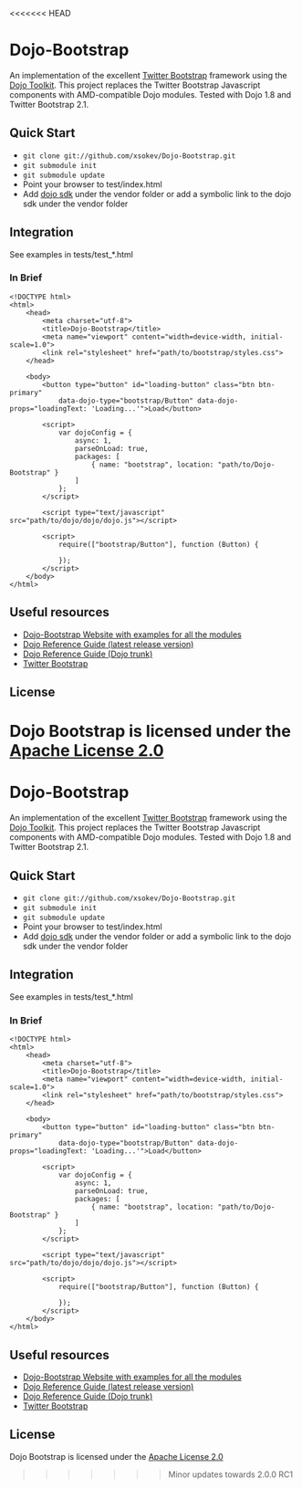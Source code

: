 <<<<<<< HEAD
# Dojo-Bootstrap

An implementation of the excellent [Twitter Bootstrap](http://twitter.github.com/bootstrap/) framework using the [Dojo Toolkit](http://dojotoolkit.org). This project replaces the Twitter Bootstrap Javascript components with AMD-compatible Dojo modules. Tested with Dojo 1.8 and Twitter Bootstrap 2.1.

## Quick Start

+ `git clone git://github.com/xsokev/Dojo-Bootstrap.git`
+ `git submodule init`
+ `git submodule update`
+ Point your browser to test/index.html
+ Add [dojo sdk](https://github.com/dojo) under the vendor folder or add a symbolic link to the dojo sdk under the vendor folder

## Integration

See examples in tests/test_*.html

### In Brief

    <!DOCTYPE html>
    <html>
        <head>
            <meta charset="utf-8">
            <title>Dojo-Bootstrap</title>
            <meta name="viewport" content="width=device-width, initial-scale=1.0">
            <link rel="stylesheet" href="path/to/bootstrap/styles.css">
        </head>
    
        <body>
            <button type="button" id="loading-button" class="btn btn-primary"
                data-dojo-type="bootstrap/Button" data-dojo-props="loadingText: 'Loading...'">Load</button>
        
            <script>
                var dojoConfig = {
                    async: 1,
                    parseOnLoad: true,
                    packages: [
                        { name: "bootstrap", location: "path/to/Dojo-Bootstrap" }
                    ]
                };
            </script>
        
            <script type="text/javascript" src="path/to/dojo/dojo/dojo.js"></script>
    
            <script>
                require(["bootstrap/Button"], function (Button) {

                });
            </script>
        </body>
    </html>

## Useful resources

+ [Dojo-Bootstrap Website with examples for all the modules](http://dojobootstrap.com)
+ [Dojo Reference Guide (latest release version)](http://dojotoolkit.org/reference-guide/)
+ [Dojo Reference Guide (Dojo trunk)](http://livedocs.dojotoolkit.org/)
+ [Twitter Bootstrap](http://twitter.github.com/bootstrap/)

## License

Dojo Bootstrap is licensed under the [Apache License 2.0](http://www.apache.org/licenses/LICENSE-2.0)
=======
# Dojo-Bootstrap

An implementation of the excellent [Twitter Bootstrap](http://twitter.github.com/bootstrap/) framework using the [Dojo Toolkit](http://dojotoolkit.org). This project replaces the Twitter Bootstrap Javascript components with AMD-compatible Dojo modules. Tested with Dojo 1.8 and Twitter Bootstrap 2.1.

## Quick Start

+ `git clone git://github.com/xsokev/Dojo-Bootstrap.git`
+ `git submodule init`
+ `git submodule update`
+ Point your browser to test/index.html
+ Add [dojo sdk](https://github.com/dojo) under the vendor folder or add a symbolic link to the dojo sdk under the vendor folder

## Integration

See examples in tests/test_*.html

### In Brief

    <!DOCTYPE html>
    <html>
        <head>
            <meta charset="utf-8">
            <title>Dojo-Bootstrap</title>
            <meta name="viewport" content="width=device-width, initial-scale=1.0">
            <link rel="stylesheet" href="path/to/bootstrap/styles.css">
        </head>
    
        <body>
            <button type="button" id="loading-button" class="btn btn-primary"
                data-dojo-type="bootstrap/Button" data-dojo-props="loadingText: 'Loading...'">Load</button>
        
            <script>
                var dojoConfig = {
                    async: 1,
                    parseOnLoad: true,
                    packages: [
                        { name: "bootstrap", location: "path/to/Dojo-Bootstrap" }
                    ]
                };
            </script>
        
            <script type="text/javascript" src="path/to/dojo/dojo/dojo.js"></script>
    
            <script>
                require(["bootstrap/Button"], function (Button) {

                });
            </script>
        </body>
    </html>

## Useful resources

+ [Dojo-Bootstrap Website with examples for all the modules](http://dojobootstrap.com)
+ [Dojo Reference Guide (latest release version)](http://dojotoolkit.org/reference-guide/)
+ [Dojo Reference Guide (Dojo trunk)](http://livedocs.dojotoolkit.org/)
+ [Twitter Bootstrap](http://twitter.github.com/bootstrap/)

## License

Dojo Bootstrap is licensed under the [Apache License 2.0](http://www.apache.org/licenses/LICENSE-2.0)
>>>>>>> Minor updates towards 2.0.0 RC1
